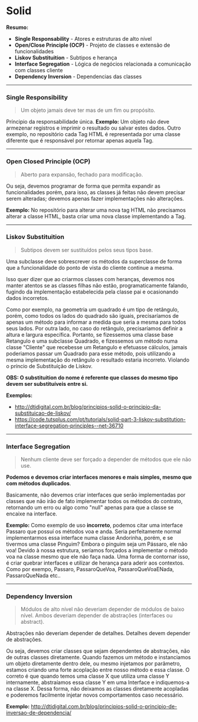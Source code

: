 # Solid

**Resumo:**
- **Single Responsability** - Atores e estruturas de alto nível
- **Open/Close Principle (OCP)** - Projeto de classes e extensão de funcionalidades
- **Liskov Substituition** - Subtipos e herança
- **Interface Segregation** - Lógica de negócios relacionada a comunicação com classes cliente
- **Dependency Inversion** - Dependencias das classes


------------


### Single Responsibility
> Um objeto jamais deve ter mas de um fim ou propósito.

Príncipio da responsabilidade única.
**Exemplo:** Um objeto não deve armezenar registros e imprimir o resultado ou salvar estes dados. Outro exemplo, no repositório cada Tag HTML é representada por uma classe diferente que é responsável por retornar apenas aquela Tag.

------------


### Open Closed Principle (OCP)
> Aberto para expansão, fechado para modificação.

Ou seja, devemos programar de forma que permita expandir as funcionalidades porém, para isso, as classes já feitas não devem precisar serem alteradas; devemos apenas fazer implementações não alterações.

**Exemplo:** No repositório para alterar uma nova tag HTML não precisamos alterar a classe HTML, basta criar uma nova classe implementando a Tag.

------------


### Liskov Substituition
> Subtipos devem ser sustituídos pelos seus tipos base. 

Uma subclasse deve sobrescrever os métodos da superclasse de forma que a funcionalidade do ponto de vista do cliente continue a mesma.

Isso quer dizer que ao criarmos classes com heranças, devemos nos manter atentos se as classes filhas não estão, programaticamente falando, fugindo da implementação estabelecida pela classe pai e ocasionando dados incorretos.

Como por exemplo, na geometria um quadrado é um tipo de retângulo, porém, como todos os lados do quadrado são iguais, precisaríamos de apenas um método para informar a medida que seria a mesma para todos seus lados. Por outra lado, no caso do retângulo, precisaríamos definir a altura e largura específica. Portanto, se fizessemos uma classe base Retangulo e uma subclasse Quadrado, e fizessemos um método numa classe "Cliente" que recebesse um Retangulo e efetuasse cálculos, jamais poderiamos passar um Quadrado para esse método, pois utilizando a mesma implementação do retângulo o resultado estaria incorreto. Violando o príncio de Substituíção de Liskov.

**OBS: O substituition do nome é referente que classes do mesmo tipo devem ser substituíveis entre si.**

**Exemplos:**
- http://dtidigital.com.br/blog/principios-solid-o-principio-da-substituicao-de-liskov/
- https://code.tutsplus.com/pt/tutorials/solid-part-3-liskov-substitution-interface-segregation-principles--net-36710


------------


### Interface Segregation
> Nenhum cliente deve ser forçado a depender de métodos que ele não use.

**Podemos e devemos criar interfaces menores e mais simples, mesmo que com métodos duplicados**. 

Basicamente, não devemos criar interfaces que serão implementadas por classes que não irão de fato implementar todos os métodos do contrato, retornando um erro ou algo como "null" apenas para que a classe se encaixe na interface.

**Exemplo:** Como exemplo de uso **incorreto**, podemos citar uma interface Passaro que possuí os métodos voa e anda. Seria perfeitamente normal implementarmos essa interface numa classe Andorinha, porém, e se tivermos uma classe Pinguim? Embora o pinguim seja um Pássaro, ele não voa! Devido à nossa estrutura, seríamos forçados a implementar o método voa na classe mesmo que ele não faça nada. Uma forma de contornar isso, é criar quebrar interfaces e utilizar de herança para aderir aos contextos. Como por exempo, Passaro, PassaroQueVoa, PassaroQueVoaENada, PassaroQueNada etc..

------------


### Dependency Inversion
> Módulos de alto nível não deveriam depender de módulos de baixo nível. Ambos deveriam depender de abstrações (interfaces ou abstract).

Abstrações não deveriam depender de detalhes. Detalhes devem depender de abstrações.

Ou seja, devemos criar classes que sejam dependentes de abstrações, não de outras classes diretamente. Quando fazemos um método e instanciamos um objeto diretamente dentro dele, ou mesmo injetamos por parâmetro, estamos criando uma forte acoplação entre nosso método e essa classe. O correto é que quando temos uma classe X que utiliza uma classe Y internamente, abstraíamos essa classe Y em uma Interface e indiquemos-a na classe X. Dessa forma, não deixamos as classes diretamente acopladas e poderemos facilmente injetar novos comportamentos caso necessário.

**Exemplo:** http://dtidigital.com.br/blog/principios-solid-o-principio-de-inversao-de-dependencia/
